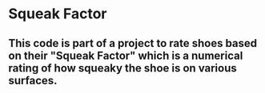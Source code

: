 # Squeak Factor
## This code is part of a project to rate shoes based on their "Squeak Factor" which is a numerical rating of how squeaky the shoe is on various surfaces.
